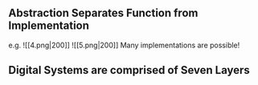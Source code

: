 ## Abstraction Separates Function from Implementation
e.g.
![[4.png|200]]
![[5.png|200]]
Many implementations are possible!

##

## Digital Systems are comprised of Seven Layers

